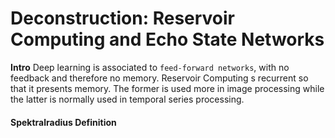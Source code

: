 # Deconstruction: Reservoir Computing and Echo State Networks

**Intro**
Deep learning is associated to `feed-forward networks`, with no feedback and therefore no memory. Reservoir Computing s recurrent so that it presents memory. The former is used more in image processing while the latter is normally used in temporal series processing.


#### Spektralradius Definition

